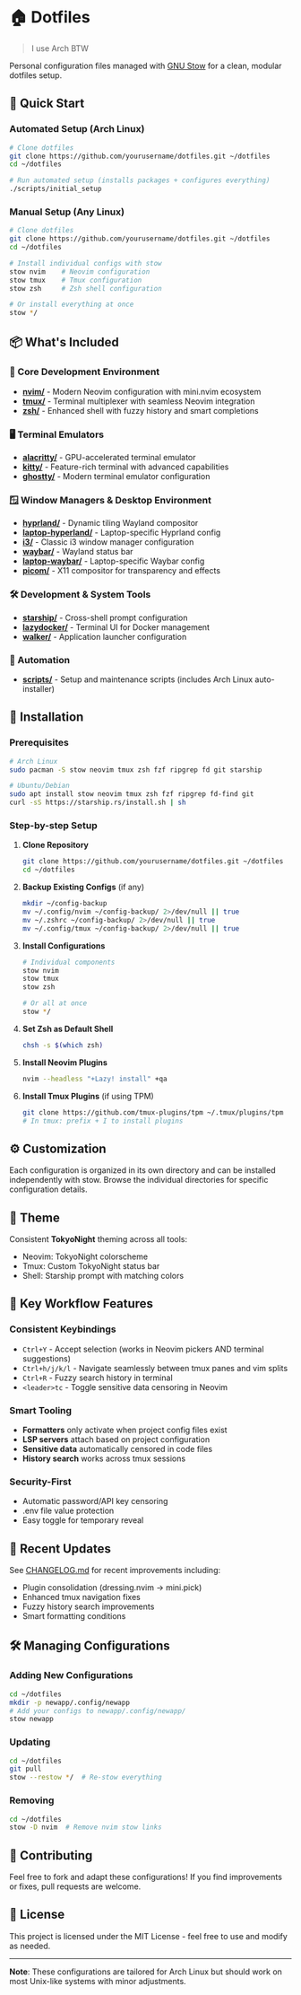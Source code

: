 # 🏠 Dotfiles

> I use Arch BTW

Personal configuration files managed with [GNU Stow](https://www.gnu.org/software/stow/) for a clean, modular dotfiles setup.

## 🚀 Quick Start

### Automated Setup (Arch Linux)
```bash
# Clone dotfiles
git clone https://github.com/yourusername/dotfiles.git ~/dotfiles
cd ~/dotfiles

# Run automated setup (installs packages + configures everything)
./scripts/initial_setup
```

### Manual Setup (Any Linux)
```bash
# Clone dotfiles
git clone https://github.com/yourusername/dotfiles.git ~/dotfiles
cd ~/dotfiles

# Install individual configs with stow
stow nvim    # Neovim configuration
stow tmux    # Tmux configuration  
stow zsh     # Zsh shell configuration

# Or install everything at once
stow */
```

## 📦 What's Included

### 🚀 Core Development Environment
- **[nvim/](nvim/)** - Modern Neovim configuration with mini.nvim ecosystem
- **[tmux/](tmux/)** - Terminal multiplexer with seamless Neovim integration  
- **[zsh/](zsh/)** - Enhanced shell with fuzzy history and smart completions

### 🖥️ Terminal Emulators
- **[alacritty/](alacritty/)** - GPU-accelerated terminal emulator
- **[kitty/](kitty/)** - Feature-rich terminal with advanced capabilities
- **[ghostty/](ghostty/)** - Modern terminal emulator configuration

### 🪟 Window Managers & Desktop Environment  
- **[hyprland/](hyprland/)** - Dynamic tiling Wayland compositor
- **[laptop-hyperland/](laptop-hyperland/)** - Laptop-specific Hyprland config
- **[i3/](i3/)** - Classic i3 window manager configuration
- **[waybar/](waybar/)** - Wayland status bar 
- **[laptop-waybar/](laptop-waybar/)** - Laptop-specific Waybar config
- **[picom/](picom/)** - X11 compositor for transparency and effects

### 🛠️ Development & System Tools
- **[starship/](starship/)** - Cross-shell prompt configuration
- **[lazydocker/](lazydocker/)** - Terminal UI for Docker management
- **[walker/](walker/)** - Application launcher configuration

### 🤖 Automation
- **[scripts/](scripts/)** - Setup and maintenance scripts (includes Arch Linux auto-installer)

## 🔧 Installation

### Prerequisites
```bash
# Arch Linux
sudo pacman -S stow neovim tmux zsh fzf ripgrep fd git starship

# Ubuntu/Debian  
sudo apt install stow neovim tmux zsh fzf ripgrep fd-find git
curl -sS https://starship.rs/install.sh | sh
```

### Step-by-step Setup

1. **Clone Repository**
   ```bash
   git clone https://github.com/yourusername/dotfiles.git ~/dotfiles
   cd ~/dotfiles
   ```

2. **Backup Existing Configs** (if any)
   ```bash
   mkdir ~/config-backup
   mv ~/.config/nvim ~/config-backup/ 2>/dev/null || true
   mv ~/.zshrc ~/config-backup/ 2>/dev/null || true
   mv ~/.config/tmux ~/config-backup/ 2>/dev/null || true
   ```

3. **Install Configurations**
   ```bash
   # Individual components
   stow nvim
   stow tmux  
   stow zsh
   
   # Or all at once
   stow */
   ```

4. **Set Zsh as Default Shell**
   ```bash
   chsh -s $(which zsh)
   ```

5. **Install Neovim Plugins**
   ```bash
   nvim --headless "+Lazy! install" +qa
   ```

6. **Install Tmux Plugins** (if using TPM)
   ```bash
   git clone https://github.com/tmux-plugins/tpm ~/.tmux/plugins/tpm
   # In tmux: prefix + I to install plugins
   ```

## ⚙️ Customization

Each configuration is organized in its own directory and can be installed independently with stow. Browse the individual directories for specific configuration details.

## 🎨 Theme

Consistent **TokyoNight** theming across all tools:
- Neovim: TokyoNight colorscheme
- Tmux: Custom TokyoNight status bar
- Shell: Starship prompt with matching colors

## 🔑 Key Workflow Features

### Consistent Keybindings
- `Ctrl+Y` - Accept selection (works in Neovim pickers AND terminal suggestions)
- `Ctrl+h/j/k/l` - Navigate seamlessly between tmux panes and vim splits
- `Ctrl+R` - Fuzzy search history in terminal
- `<leader>tc` - Toggle sensitive data censoring in Neovim

### Smart Tooling
- **Formatters** only activate when project config files exist
- **LSP servers** attach based on project configuration
- **Sensitive data** automatically censored in code files
- **History search** works across tmux sessions

### Security-First
- Automatic password/API key censoring
- .env file value protection
- Easy toggle for temporary reveal

## 📝 Recent Updates

See [CHANGELOG.md](CHANGELOG.md) for recent improvements including:
- Plugin consolidation (dressing.nvim → mini.pick)
- Enhanced tmux navigation fixes
- Fuzzy history search improvements
- Smart formatting conditions

## 🛠️ Managing Configurations

### Adding New Configurations
```bash
cd ~/dotfiles
mkdir -p newapp/.config/newapp
# Add your configs to newapp/.config/newapp/
stow newapp
```

### Updating
```bash
cd ~/dotfiles
git pull
stow --restow */  # Re-stow everything
```

### Removing
```bash
cd ~/dotfiles  
stow -D nvim  # Remove nvim stow links
```

## 🤝 Contributing

Feel free to fork and adapt these configurations! If you find improvements or fixes, pull requests are welcome.

## 📜 License

This project is licensed under the MIT License - feel free to use and modify as needed.

---

**Note**: These configurations are tailored for Arch Linux but should work on most Unix-like systems with minor adjustments.
